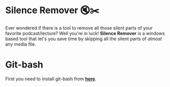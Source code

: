 # Silence Remover 🔇✂️

Ever wondered if there is a tool to remove all those silent parts of your favorite podcast/lecture? Well you're in luck! **Silence Remover** is a windows based tool that let's you save time by skipping all the silent parts of *almost* any media file.


# Git-bash

First you need to install git-bash from **[here](https://git-scm.com/downloads)**.

